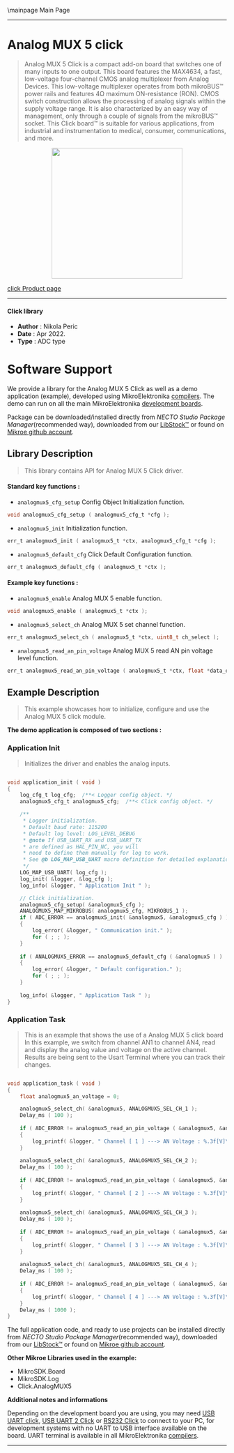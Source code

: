 \mainpage Main Page

---
# Analog MUX 5 click

> Analog MUX 5 Click is a compact add-on board that switches one of many inputs to one output. This board features the MAX4634, a fast, low-voltage four-channel CMOS analog multiplexer from Analog Devices. This low-voltage multiplexer operates from both mikroBUS™ power rails and features 4Ω maximum ON-resistance (RON). CMOS switch construction allows the processing of analog signals within the supply voltage range. It is also characterized by an easy way of management, only through a couple of signals from the mikroBUS™ socket. This Click board™ is suitable for various applications, from industrial and instrumentation to medical, consumer, communications, and more.

<p align="center">
  <img src="https://download.mikroe.com/images/click_for_ide/analogmux5_click.png" height=300px>
</p>

[click Product page](https://www.mikroe.com/analog-mux-5-click)

---


#### Click library

- **Author**        : Nikola Peric
- **Date**          : Apr 2022.
- **Type**          : ADC type


# Software Support

We provide a library for the Analog MUX 5 Click
as well as a demo application (example), developed using MikroElektronika
[compilers](https://www.mikroe.com/necto-studio).
The demo can run on all the main MikroElektronika [development boards](https://www.mikroe.com/development-boards).

Package can be downloaded/installed directly from *NECTO Studio Package Manager*(recommended way), downloaded from our [LibStock&trade;](https://libstock.mikroe.com) or found on [Mikroe github account](https://github.com/MikroElektronika/mikrosdk_click_v2/tree/master/clicks).

## Library Description

> This library contains API for Analog MUX 5 Click driver.

#### Standard key functions :

- `analogmux5_cfg_setup` Config Object Initialization function.
```c
void analogmux5_cfg_setup ( analogmux5_cfg_t *cfg );
```

- `analogmux5_init` Initialization function.
```c
err_t analogmux5_init ( analogmux5_t *ctx, analogmux5_cfg_t *cfg );
```

- `analogmux5_default_cfg` Click Default Configuration function.
```c
err_t analogmux5_default_cfg ( analogmux5_t *ctx );
```

#### Example key functions :

- `analogmux5_enable` Analog MUX 5 enable function.
```c
void analogmux5_enable ( analogmux5_t *ctx );
```

- `analogmux5_select_ch` Analog MUX 5 set channel function.
```c
err_t analogmux5_select_ch ( analogmux5_t *ctx, uint8_t ch_select );
```

- `analogmux5_read_an_pin_voltage` Analog MUX 5 read AN pin voltage level function.
```c
err_t analogmux5_read_an_pin_voltage ( analogmux5_t *ctx, float *data_out );
```

## Example Description

> This example showcases how to initialize, configure and use the Analog MUX 5 click module.

**The demo application is composed of two sections :**

### Application Init

> Initializes the driver and enables the analog inputs.

```c

void application_init ( void )
{
    log_cfg_t log_cfg;  /**< Logger config object. */
    analogmux5_cfg_t analogmux5_cfg;  /**< Click config object. */

    /** 
     * Logger initialization.
     * Default baud rate: 115200
     * Default log level: LOG_LEVEL_DEBUG
     * @note If USB_UART_RX and USB_UART_TX 
     * are defined as HAL_PIN_NC, you will 
     * need to define them manually for log to work. 
     * See @b LOG_MAP_USB_UART macro definition for detailed explanation.
     */
    LOG_MAP_USB_UART( log_cfg );
    log_init( &logger, &log_cfg );
    log_info( &logger, " Application Init " );

    // Click initialization.
    analogmux5_cfg_setup( &analogmux5_cfg );
    ANALOGMUX5_MAP_MIKROBUS( analogmux5_cfg, MIKROBUS_1 );
    if ( ADC_ERROR == analogmux5_init( &analogmux5, &analogmux5_cfg ) )
    {
        log_error( &logger, " Communication init." );
        for ( ; ; );
    }
    
    if ( ANALOGMUX5_ERROR == analogmux5_default_cfg ( &analogmux5 ) )
    {
        log_error( &logger, " Default configuration." );
        for ( ; ; );
    }
    
    log_info( &logger, " Application Task " );
}

```

### Application Task

> This is an example that shows the use of a Analog MUX 5 click board
> In this example, we switch from channel AN1 to channel AN4, 
> read and display the analog value and voltage on the active channel.
> Results are being sent to the Usart Terminal where you can track their changes.

```c

void application_task ( void ) 
{
    float analogmux5_an_voltage = 0;

    analogmux5_select_ch( &analogmux5, ANALOGMUX5_SEL_CH_1 );
    Delay_ms ( 100 );
        
    if ( ADC_ERROR != analogmux5_read_an_pin_voltage ( &analogmux5, &analogmux5_an_voltage ) ) 
    {
        log_printf( &logger, " Channel [ 1 ] ---> AN Voltage : %.3f[V]\r\n\n", analogmux5_an_voltage );
    }
    
    analogmux5_select_ch( &analogmux5, ANALOGMUX5_SEL_CH_2 );
    Delay_ms ( 100 );
        
    if ( ADC_ERROR != analogmux5_read_an_pin_voltage ( &analogmux5, &analogmux5_an_voltage ) ) 
    {
        log_printf( &logger, " Channel [ 2 ] ---> AN Voltage : %.3f[V]\r\n\n", analogmux5_an_voltage );
    }
    
    analogmux5_select_ch( &analogmux5, ANALOGMUX5_SEL_CH_3 );
    Delay_ms ( 100 );
        
    if ( ADC_ERROR != analogmux5_read_an_pin_voltage ( &analogmux5, &analogmux5_an_voltage ) ) 
    {
        log_printf( &logger, " Channel [ 3 ] ---> AN Voltage : %.3f[V]\r\n\n", analogmux5_an_voltage );
    }
    
    analogmux5_select_ch( &analogmux5, ANALOGMUX5_SEL_CH_4 );
    Delay_ms ( 100 );
        
    if ( ADC_ERROR != analogmux5_read_an_pin_voltage ( &analogmux5, &analogmux5_an_voltage ) ) 
    {
        log_printf( &logger, " Channel [ 4 ] ---> AN Voltage : %.3f[V]\r\n\n", analogmux5_an_voltage );
    }
    Delay_ms ( 1000 );
}

```

The full application code, and ready to use projects can be installed directly from *NECTO Studio Package Manager*(recommended way), downloaded from our [LibStock&trade;](https://libstock.mikroe.com) or found on [Mikroe github account](https://github.com/MikroElektronika/mikrosdk_click_v2/tree/master/clicks).

**Other Mikroe Libraries used in the example:**

- MikroSDK.Board
- MikroSDK.Log
- Click.AnalogMUX5

**Additional notes and informations**

Depending on the development board you are using, you may need
[USB UART click](https://www.mikroe.com/usb-uart-click),
[USB UART 2 Click](https://www.mikroe.com/usb-uart-2-click) or
[RS232 Click](https://www.mikroe.com/rs232-click) to connect to your PC, for
development systems with no UART to USB interface available on the board. UART
terminal is available in all MikroElektronika
[compilers](https://shop.mikroe.com/compilers).

---
